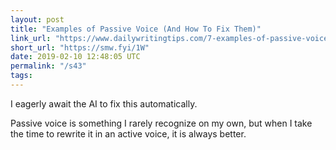 ```yaml
---
layout: post
title: "Examples of Passive Voice (And How To Fix Them)"
link_url: "https://www.dailywritingtips.com/7-examples-of-passive-voice/"
short_url: "https://smw.fyi/1W"
date: 2019-02-10 12:48:05 UTC
permalink: "/s43"
tags:
---
```





I eagerly await the AI to fix this automatically. 

Passive voice is something I rarely recognize on my own, but when I take the time to rewrite it in an active voice, it is always better. 